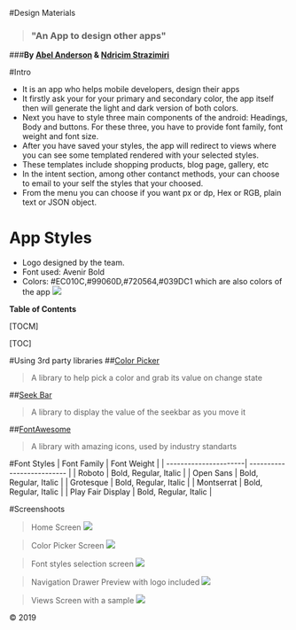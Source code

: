 #Design Materials
>### "An App to design other apps"

###**By [Abel Anderson](https://github.com/AbelSAnderson "Abel Anderson") & [Ndricim Strazimiri](https://github.com/nstrazimiri "Ndricim Strazimiri")**

#Intro
- It is an app who helps mobile developers, design their apps
- It firstly ask your for your primary and secondary color, the app itself then will generate the light and dark version of both colors.
- Next you have to style three main components of the android: Headings, Body and buttons. For these three, you have to provide font family, font weight and font size.
- After you have saved your styles, the app will redirect to views where you can see some templated rendered with your selected styles.
- These templates include shopping products, blog page, gallery, etc
- In the intent section, among other contanct methods, your can choose to email to your self the styles that your choosed.
- From the menu you can choose if you want px or dp, Hex or RGB, plain text or JSON object.

# App Styles
- Logo designed by the team.
- Font used: Avenir Bold
- Colors: #EC010C,#99060D,#720564,#039DC1 which are also colors of the app
![](https://nstrazimiri.scweb.ca/android/DMIcon.png)


**Table of Contents**

[TOCM]

[TOC]


#Using 3rd party libraries
##[Color Picker](https://github.com/skydoves/ColorPickerView "Color Picker")
>A library to help pick a color and grab its value on change state

##[Seek Bar](https://github.com/AnderWeb/discreteSeekBar "Discrete SeekBar")
>A library to display the value of the seekbar as you move it

##[FontAwesome](https://fontawesome.com/ "Font Awesome")
>A library with amazing icons, used by industry standarts


#Font Styles
    | Font Family           | Font Weight                  |
    | ----------------------| -------------------------- |
    | Roboto                     | Bold, Regular, Italic  |
    | Open Sans             | Bold, Regular, Italic  |
	| Grotesque              | Bold, Regular, Italic  |
	| Montserrat             | Bold, Regular, Italic  |
	| Play Fair Display | Bold, Regular, Italic  |

#Screenshoots

>Home Screen
![](https://nstrazimiri.scweb.ca/android/screen1.png)

>Color Picker Screen
![](https://nstrazimiri.scweb.ca/android/screen2.png)

>Font styles selection screen
![](https://nstrazimiri.scweb.ca/android/screen3.png)

>Navigation Drawer Preview with logo included
![](https://nstrazimiri.scweb.ca/android/screen4.png)

>Views Screen with a sample
![](https://nstrazimiri.scweb.ca/android/screen5.png)

&copy; 2019
